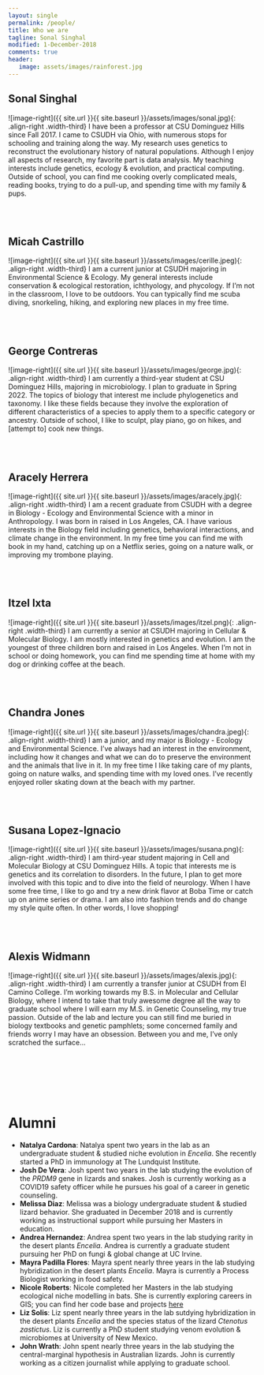 ```yaml
---
layout: single
permalink: /people/
title: Who we are
tagline: Sonal Singhal
modified: 1-December-2018
comments: true
header:
   image: assets/images/rainforest.jpg
---
```


## Sonal Singhal
![image-right]({{ site.url }}{{ site.baseurl }}/assets/images/sonal.jpg){: .align-right .width-third} I have been a professor at CSU Dominguez Hills since Fall 2017. I came to CSUDH via Ohio, with numerous stops for schooling and training along the way. My research uses genetics to reconstruct the evolutionary history of natural populations. Although I enjoy all aspects of research, my favorite part is data analysis. My teaching interests include genetics, ecology & evolution, and practical computing. Outside of school, you can find me cooking overly complicated meals, reading books, trying to do a pull-up, and spending time with my family & pups.

<br><br>

## Micah Castrillo
![image-right]({{ site.url }}{{ site.baseurl }}/assets/images/cerille.jpeg){: .align-right .width-third} I am a current junior at CSUDH majoring in Environmental Science & Ecology. My general interests include conservation & ecological restoration, ichthyology, and phycology. If I’m not in the classroom, I love to be outdoors. You can typically find me scuba diving, snorkeling, hiking, and exploring new places in my free time.


<br><br>

## George Contreras
![image-right]({{ site.url }}{{ site.baseurl }}/assets/images/george.jpg){: .align-right .width-third} I am currently a third-year student at CSU Dominguez Hills, majoring
in microbiology. I plan to graduate in Spring 2022. The topics of biology that interest me include phylogenetics and taxonomy. I like these fields because they involve the exploration of different characteristics of a species to apply them to a specific category or ancestry. Outside of school, I like to sculpt, play piano, go on hikes, and [attempt to] cook new things.


<br><br>

## Aracely Herrera
![image-right]({{ site.url }}{{ site.baseurl }}/assets/images/aracely.jpg){: .align-right .width-third} 
I am a recent graduate from CSUDH with a degree in Biology - Ecology and Environmental Science with a minor in Anthropology. I was born in raised in Los Angeles, CA. I have various interests in the Biology field including genetics, behavioral interactions, and climate change in the environment. In my free time you can find me with book in my hand, catching up on a Netflix series, going on a nature walk, or improving my trombone playing. 

<br><br>

## Itzel Ixta
![image-right]({{ site.url }}{{ site.baseurl }}/assets/images/itzel.png){: .align-right .width-third} I am currently a senior at CSUDH majoring in Cellular & Molecular Biology. I am mostly interested in genetics and evolution. I am the youngest of three children born and raised in Los Angeles. When I’m not in school or doing homework, you can find me spending time at home with my dog or drinking coffee at the beach.

<br><br>

## Chandra Jones
![image-right]({{ site.url }}{{ site.baseurl }}/assets/images/chandra.jpeg){: .align-right .width-third} I am a junior, and my major is Biology - Ecology and Environmental Science. I’ve always had an interest in the environment, including how it changes and what we can do to preserve the environment and the animals that live in it. In my free time I like taking care of my plants, going on nature walks, and spending time with my loved ones. I’ve recently enjoyed roller skating down at the beach with my partner.

<br><br>

## Susana Lopez-Ignacio
![image-right]({{ site.url }}{{ site.baseurl }}/assets/images/susana.png){: .align-right .width-third} I am third-year student majoring in Cell and Molecular Biology at CSU Dominguez Hills. A topic that interests me is genetics and its correlation to disorders.  In the future, I plan to get more involved with this topic and to dive into the field of neurology. When I have some free time, I like to go and try a new drink flavor at Boba Time or catch up on anime series or drama. I am also into fashion trends and do change my style quite often. In other words, I love shopping!  


<br><br>

## Alexis Widmann
![image-right]({{ site.url }}{{ site.baseurl }}/assets/images/alexis.jpg){: .align-right .width-third} I am currently a transfer junior at CSUDH from El Camino College. I’m working towards my B.S. in Molecular and Cellular Biology, where I intend to take that truly awesome degree all the way to graduate school where I will earn my M.S. in Genetic Counseling, my true passion. Outside of the lab and lecture you can still find me buried in biology textbooks and genetic pamphlets; some concerned family and friends worry I may have an obsession. Between you and me, I’ve only scratched the surface...


<br><br><br><br><br>

# Alumni
- **Natalya Cardona**: Natalya spent two years in the lab as an undergraduate student & studied niche evolution in _Encelia_. She recently started a PhD in immunology at The Lundquist Institute.
- **Josh De Vera**: Josh spent two years in the lab studying the evolution of the _PRDM9_ gene in lizards and snakes. Josh is currently working as a COVID19 safety officer while he pursues his goal of a career in genetic counseling.
- **Melissa Diaz**: Melissa was a biology undergraduate student & studied lizard behavior. She graduated in December 2018 and is currently working as instructional support while pursuing her Masters in education.
- **Andrea Hernandez**: Andrea spent two years in the lab studying rarity in the desert plants _Encelia_. Andrea is currently a graduate student pursuing her PhD on fungi & global change at UC Irvine.
- **Mayra Padilla Flores**: Mayra spent nearly three years in the lab studying hybridization in the desert plants _Encelia_. Mayra is currently a Process Biologist working in food safety.
- **Nicole Roberts**: Nicole completed her Masters in the lab studying ecological niche modelling in bats. She is currently exploring careers in GIS; you can find her code base and projects [here](https://github.com/Octoberweather)
- **Liz Solis**: Liz spent nearly three years in the lab sutdying hybridization in the desert plants _Encelia_ and the species status of the lizard _Ctenotus zastictus_. Liz is currently a PhD student studying venom evolution & microbiomes at University of New Mexico.
- **John Wrath**: John spent nearly three years in the lab studying the central-marginal hypothesis in Australian lizards. John is currently working as a citizen journalist while applying to graduate school.